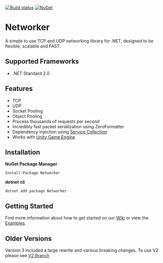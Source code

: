 [![Build status](https://ci.appveyor.com/api/projects/status/k2yi64f298bgjxra?svg=true)](https://ci.appveyor.com/project/MarkioE/networker)
[![NuGet](https://img.shields.io/nuget/v/networker.svg)](https://www.nuget.org/packages/Networker/)

# Networker
A simple to use TCP and UDP networking library for .NET, designed to be flexible, scalable and FAST.

## Supported Frameworks
* .NET Standard 2.0

## Features
* TCP
* UDP
* Socket Pooling
* Object Pooling
* Process thousands of requests per second
* Incredibly fast packet serialization using ZeroFormatter
* Dependency Injection using [Service Collection](https://docs.microsoft.com/en-us/dotnet/api/microsoft.extensions.dependencyinjection.servicecollection?view=aspnetcore-2.1)
* Works with [Unity Game Engine](https://unity3d.com)

## Installation
**NuGet Package Manager**
```
Install-Package Networker
```

**dotnet cli**
```
dotnet add package Networker
```

## Getting Started
Find more information about how to get started on our [Wiki](https://github.com/MarkioE/Networker/wiki) or view the [Examples](https://github.com/MarkioE/Networker/tree/master/Examples).

## Older Versions
Version 3 included a large rewrite and various breaking changes. To use V2 please see [V2 Branch](https://github.com/MarkioE/Networker/tree/features/v2.1)
